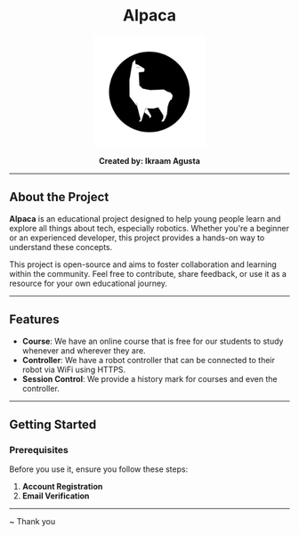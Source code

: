 <h1 align="center">Alpaca</h1>

<p align="center">
  <img src="public/img/logo.png" alt="Logo" width="200"/>
</p>

<p align="center">
  <strong>Created by: Ikraam Agusta</strong>
</p>

---

## About the Project

**Alpaca** is an educational project designed to help young people learn and explore all things about tech, especially robotics. Whether you're a beginner or an experienced developer, this project provides a hands-on way to understand these concepts.

This project is open-source and aims to foster collaboration and learning within the community. Feel free to contribute, share feedback, or use it as a resource for your own educational journey.

---

## Features

- **Course**: We have an online course that is free for our students to study whenever and wherever they are.
- **Controller**: We have a robot controller that can be connected to their robot via WiFi using HTTPS.
- **Session Control**: We provide a history mark for courses and even the controller.

---

## Getting Started

### Prerequisites

Before you use it, ensure you follow these steps:

1. **Account Registration**
2. **Email Verification**

---

~ Thank you
